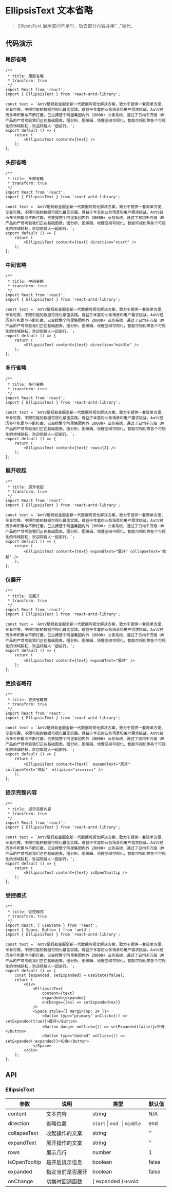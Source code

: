 # EllipsisText 文本省略

>EllipsisText 展示空间不足时，隐去部分内容并用“...”替代。

## 代码演示

### 尾部省略

```tsx
/**
 * title: 尾部省略
 * transform: true
 */
import React from 'react';
import { EllipsisText } from 'react-antd-library';

const text = `AntV是蚂蚁金服全新一代数据可视化解决方案，致力于提供一套简单方便、专业可靠、不限可能的数据可视化最佳实践。得益于丰富的业务场景和用户需求挑战，AntV经历多年积累与不断打磨，已支撑整个阿里集团内外 20000+ 业务系统，通过了日均千万级 UV 产品的严苛考验我们正在基础图表，图分析，图编辑，地理空间可视化，智能可视化等各个可视化的领域耕耘，欢迎同路人一起前行。`;
export default () => {
    return (
        <EllipsisText content={text} />
    );
};
```

### 头部省略

```tsx
/**
 * title: 头部省略
 * transform: true
 */
import React from 'react';
import { EllipsisText } from 'react-antd-library';

const text = `AntV是蚂蚁金服全新一代数据可视化解决方案，致力于提供一套简单方便、专业可靠、不限可能的数据可视化最佳实践。得益于丰富的业务场景和用户需求挑战，AntV经历多年积累与不断打磨，已支撑整个阿里集团内外 20000+ 业务系统，通过了日均千万级 UV 产品的严苛考验我们正在基础图表，图分析，图编辑，地理空间可视化，智能可视化等各个可视化的领域耕耘，欢迎同路人一起前行。`;
export default () => {
    return (
        <EllipsisText content={text} direction="start" />
    );
};
```

### 中间省略

```tsx
/**
 * title: 中间省略
 * transform: true
 */
import React from 'react';
import { EllipsisText } from 'react-antd-library';

const text = `AntV是蚂蚁金服全新一代数据可视化解决方案，致力于提供一套简单方便、专业可靠、不限可能的数据可视化最佳实践。得益于丰富的业务场景和用户需求挑战，AntV经历多年积累与不断打磨，已支撑整个阿里集团内外 20000+ 业务系统，通过了日均千万级 UV 产品的严苛考验我们正在基础图表，图分析，图编辑，地理空间可视化，智能可视化等各个可视化的领域耕耘，欢迎同路人一起前行。`;
export default () => {
    return (
        <EllipsisText content={text} direction="middle" />
    );
};
```

### 多行省略

```tsx
/**
 * title: 多行省略
 * transform: true
 */
import React from 'react';
import { EllipsisText } from 'react-antd-library';

const text = `AntV是蚂蚁金服全新一代数据可视化解决方案，致力于提供一套简单方便、专业可靠、不限可能的数据可视化最佳实践。得益于丰富的业务场景和用户需求挑战，AntV经历多年积累与不断打磨，已支撑整个阿里集团内外 20000+ 业务系统，通过了日均千万级 UV 产品的严苛考验我们正在基础图表，图分析，图编辑，地理空间可视化，智能可视化等各个可视化的领域耕耘，欢迎同路人一起前行。`;
export default () => {
    return (
        <EllipsisText content={text} rows={2} />
    );
};
```

### 展开收起

```tsx
/**
 * title: 展开收起
 * transform: true
 */
import React from 'react';
import { EllipsisText } from 'react-antd-library';

const text = `AntV是蚂蚁金服全新一代数据可视化解决方案，致力于提供一套简单方便、专业可靠、不限可能的数据可视化最佳实践。得益于丰富的业务场景和用户需求挑战，AntV经历多年积累与不断打磨，已支撑整个阿里集团内外 20000+ 业务系统，通过了日均千万级 UV 产品的严苛考验我们正在基础图表，图分析，图编辑，地理空间可视化，智能可视化等各个可视化的领域耕耘，欢迎同路人一起前行。`;
export default () => {
    return (
        <EllipsisText content={text} expandText="展开" collapseText='收起' />
    );
};
```

### 仅展开

```tsx
/**
 * title: 仅展开
 * transform: true
 */
import React from 'react';
import { EllipsisText } from 'react-antd-library';

const text = `AntV是蚂蚁金服全新一代数据可视化解决方案，致力于提供一套简单方便、专业可靠、不限可能的数据可视化最佳实践。得益于丰富的业务场景和用户需求挑战，AntV经历多年积累与不断打磨，已支撑整个阿里集团内外 20000+ 业务系统，通过了日均千万级 UV 产品的严苛考验我们正在基础图表，图分析，图编辑，地理空间可视化，智能可视化等各个可视化的领域耕耘，欢迎同路人一起前行。`;
export default () => {
    return (
        <EllipsisText content={text} expandText="展开" />
    );
};
```

### 更换省略符

```tsx
/**
 * title: 更换省略符
 * transform: true
 */
import React from 'react';
import { EllipsisText } from 'react-antd-library';

const text = `AntV是蚂蚁金服全新一代数据可视化解决方案，致力于提供一套简单方便、专业可靠、不限可能的数据可视化最佳实践。得益于丰富的业务场景和用户需求挑战，AntV经历多年积累与不断打磨，已支撑整个阿里集团内外 20000+ 业务系统，通过了日均千万级 UV 产品的严苛考验我们正在基础图表，图分析，图编辑，地理空间可视化，智能可视化等各个可视化的领域耕耘，欢迎同路人一起前行。`;
export default () => {
    return (
        <EllipsisText content={text}  expandText="展开" collapseText='收起'  ellipsis="★★★★★★★★" />
    );
};
```

### 提示完整内容

```tsx
/**
 * title: 提示完整内容
 * transform: true
 */
import React from 'react';
import { EllipsisText } from 'react-antd-library';

const text = `AntV是蚂蚁金服全新一代数据可视化解决方案，致力于提供一套简单方便、专业可靠、不限可能的数据可视化最佳实践。得益于丰富的业务场景和用户需求挑战，AntV经历多年积累与不断打磨，已支撑整个阿里集团内外 20000+ 业务系统，通过了日均千万级 UV 产品的严苛考验我们正在基础图表，图分析，图编辑，地理空间可视化，智能可视化等各个可视化的领域耕耘，欢迎同路人一起前行。`;
export default () => {
    return (
        <EllipsisText content={text} isOpenTooltip />
    );
};
```

### 受控模式

```tsx
/**
 * title: 受控模式
 * transform: true
 */
import React, { useState } from 'react';
import { Space, Button } from 'antd';
import { EllipsisText } from 'react-antd-library';

const text = `AntV是蚂蚁金服全新一代数据可视化解决方案，致力于提供一套简单方便、专业可靠、不限可能的数据可视化最佳实践。得益于丰富的业务场景和用户需求挑战，AntV经历多年积累与不断打磨，已支撑整个阿里集团内外 20000+ 业务系统，通过了日均千万级 UV 产品的严苛考验我们正在基础图表，图分析，图编辑，地理空间可视化，智能可视化等各个可视化的领域耕耘，欢迎同路人一起前行。`;
export default () => {
    const [expanded, setExpanded] = useState(false);
    return (
        <div>
            <EllipsisText
                content={text}
                expanded={expanded}
                onChange={(ex) => setExpanded(ex)}
            />
            <Space style={{ marginTop: 24 }}>
                <Button type="primary" onClick={() => setExpanded(true)}>展开</Button>
                <Button danger onClick={() => setExpanded(false)}>折叠</Button>
                <Button type="dashed" onClick={() => setExpanded(!expanded)}>切换</Button>
            </Space>
        </div>
    );
};
```

## API

### EllipsisText

| 参数          | 说明             | 类型               | 默认值    |
| ------------- | ---------------- | ------------------ | --------- |
| content       | 文本内容         | string             | N/A       | -   |
| direction     | 省略位置         | `start` \| `end ` \| `middle ` | end |
| collapseText  | 收起操作的文案   | string             | ''        |
| expandText    | 展开操作的文案   | string             | ''        |
| rows          | 展示几行         | number             | 1         |
| isOpenTooltip | 是开启提示信息   | boolean            | false     |
| expanded      | 指定当前是否展开 | boolean            | false     |
| onChange      | 切换时回调函数   | ( expanded )=>void |           |